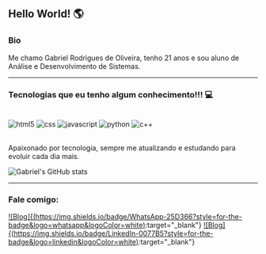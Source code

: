 ## Hello World! 🌎

### Bio 
Me chamo Gabriel Rodrigues de Oliveira, tenho 21 anos e sou aluno de Análise e Desenvolvimento de Sistemas.

<hr>

### Tecnologias que eu tenho algum conhecimento!!! 💻

<div style="display: inline_block"><br>
    <img align="center" alt="html5" src="https://img.shields.io/badge/HTML5-E34F26?style=for-the-badge&logo=html5&logoColor=white">
    <img align="center" alt="css" src="https://img.shields.io/badge/CSS3-1572B6?style=for-the-badge&logo=css3&logoColor=white">
    <img align="center" alt="javascript" src="https://img.shields.io/badge/JavaScript-F7DF1E?style=for-the-badge&logo=javascript&logoColor=white">
    <img align="center" alt="python" src="https://img.shields.io/badge/Python-14354C?style=for-the-badge&logo=python&logoColor=white">
    <img align="center" alt="c++" src="https://img.shields.io/badge/C%2B%2B-00599C?style=for-the-badge&logo=c%2B%2B&logoColor=white">
</div><br>

Apaixonado por tecnologia, sempre me atualizando e estudando para evoluir cada dia mais.

![Gabriel's GitHub stats](https://github-readme-stats.vercel.app/api?username=GabRodrigues23&show_icons=true&theme=tokyonight)

<hr>

### Fale comigo:

[![Blog]{(https://img.shields.io/badge/WhatsApp-25D366?style=for-the-badge&logo=whatsapp&logoColor=white)](https://wa.me/5515998519914):target="_blank"}
[![Blog]{(https://img.shields.io/badge/LinkedIn-0077B5?style=for-the-badge&logo=linkedin&logoColor=white)](https://www.linkedin.com/in/gabriel-rodrigues-de-oliveira-33104b251/):target="_blank"}
